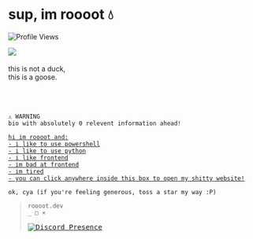 # sup, im roooot 💧
![Profile Views](https://komarev.com/ghpvc/?username=agenericapple&style=for-the-badge&color=blue)

<img align="left" src="/assets/duck.gif"><br /><br />
this is not a duck,<br />
this is a goose.
<br /><br /><br /><br />

```
⚠️ WARNING
bio with absolutely 0 relevent information ahead!
```

<a href="https://roooot.dev/">
  
```
hi im roooot and:
- i like to use powershell
- i like to use python
- i like frontend
- im bad at frontend
- im tired
- you can click anywhere inside this box to open my shitty website!
```

</a>

```
ok, cya (if you're feeling generous, toss a star my way :P)
```

<blockquote><kbd><code>roooot.dev                                                               _ □ ×</code>
  
[![Discord Presence](https://lanyard.cnrad.dev/api/919268666305024010)](https://discord.com/users/919268666305024010)
</kbd></blockquote>
